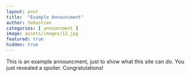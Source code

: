 ```yaml
---
layout: post
title:  "Example Announcment"
author: Sebastien
categories: [ announcment ]
image: assets/images/12.jpg
featured: true
hidden: true
---
```


This is an example announcment, just to show what this site can do. <span class="spoiler">You just revealed a spoiler. Congratulations!</span>
